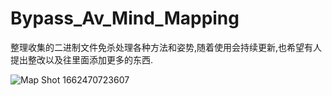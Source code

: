 # Bypass_Av_Mind_Mapping
整理收集的二进制文件免杀处理各种方法和姿势,随着使用会持续更新,也希望有人提出整改以及往里面添加更多的东西.

![Map Shot 1662470723607](https://user-images.githubusercontent.com/110376003/188646955-d2c5accf-944f-42a4-8732-aa267cbe972e.png)
